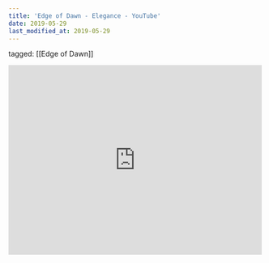 ```yaml
---
title: 'Edge of Dawn - Elegance - YouTube'
date: 2019-05-29
last_modified_at: 2019-05-29
---
```

tagged: [[Edge of Dawn]]
<iframe allow="accelerometer; autoplay; clipboard-write; encrypted-media; gyroscope; picture-in-picture" allowfullscreen="" frameborder="0" height="375" id="youtube_iframe" src="https://www.youtube.com/embed/43bZCsSMmzY?feature=oembed&amp;enablejsapi=1&amp;origin=https://safe.txmblr.com&amp;wmode=opaque" width="500"></iframe>